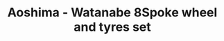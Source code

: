 ---
layout: product
title: "Aoshima - Watanabe 8Spoke wheel and tyres set"
price: "TBA" 
desc: "N/A"
img_path: "/assets/img/AO40201.webp"
brand: "N/A"
available: false
special_offer: false
new: false
soon: false
cat: "010000"
subcat: "013700"
subsubcat: "0N/A"
sifra: "AO40201"
popular: false
spec: false
---